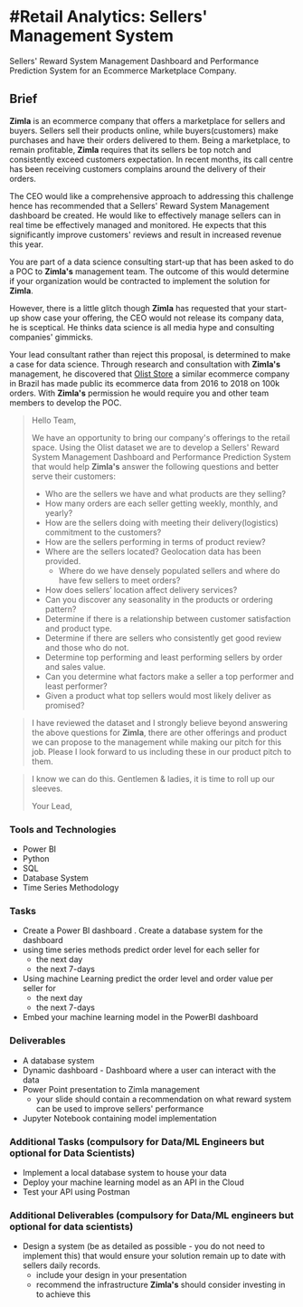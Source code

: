 # #Retail Analytics: Sellers' Management System
Sellers' Reward System Management Dashboard and Performance Prediction System for an Ecommerce Marketplace Company.

## Brief
<strong>Zimla</strong> is an ecommerce company that offers a marketplace for sellers and buyers.  Sellers sell their products online, while buyers(customers) make purchases and have their orders delivered to them. Being a marketplace, to remain profitable, <strong>Zimla</strong> requires that its sellers be top notch and consistently exceed customers expectation. In recent months, its  call centre has  been receiving customers complains around the delivery of their orders. 

The CEO would like a comprehensive approach to addressing this challenge hence has recommended that a Sellers' Reward System Management dashboard be created.  He would like  to effectively manage sellers can in real time be effectively managed and monitored. He expects that this significantly improve customers' reviews and result in increased revenue this  year.

You are part of a data science consulting start-up that  has been  asked to do a POC to <strong>Zimla's</strong> management team. The outcome of this would determine if your organization would be contracted to implement  the solution for <strong>Zimla</strong>. 

However, there is a little glitch though <strong>Zimla</strong> has  requested that your start-up show case your offering, the CEO would not release its company data, he is sceptical. He thinks data science is all media hype and consulting companies' gimmicks.

Your lead consultant rather than reject this proposal, is determined to make a case for data science.  Through research and consultation with  <strong>Zimla's</strong>  management, he discovered that [Olist Store](https://olist.com/) a similar ecommerce company in Brazil  has made public its ecommerce data from 2016 to 2018 on  100k orders.  With <strong>Zimla's</strong>  permission he would require you and other team members to develop the POC.

> Hello Team,
> 
> We have an opportunity to bring our company's offerings to the retail space. Using the Olist dataset we are to develop a Sellers' Reward System Management Dashboard and Performance Prediction System that would help <strong>Zimla's</strong>  answer the following questions and better serve their customers:
>
> - Who are the sellers we have and what products are they selling?
> - How many orders are each seller getting weekly, monthly, and yearly?
> -	How are the sellers doing with meeting their delivery(logistics) commitment to the customers?
> -	How are the sellers performing in terms of product review?
> -	Where are the sellers located? Geolocation data has been provided.
>   - Where do we have densely populated sellers and where do have few sellers to meet orders?
> -	How does sellers’ location affect delivery services?
> -	Can you discover any seasonality in the products or ordering pattern?
> -	Determine if there is a relationship between customer satisfaction and product type.
> -	Determine if there are sellers who consistently get good review and those who do not.
> -	Determine top performing and least performing sellers by order and sales value.
> -	Can you determine what factors make a seller a top performer and least performer?
> -	Given a product what top sellers would most likely deliver as promised?


>
> I have reviewed the dataset and I strongly believe beyond answering the above questions  for <strong>Zimla</strong>, there are other offerings and product we can propose to the management while making our pitch for this job.  Please I look forward to us including these in our product pitch to them.  

> I know we can do this. Gentlemen & ladies,  it is time to roll up our sleeves. 
>
> Your Lead,

### Tools and Technologies
- Power BI
- Python
- SQL
- Database System 
- Time Series Methodology

### Tasks
- Create a Power BI dashboard 
. Create a database system  for the dashboard
- using time series methods predict  order level for each seller for 
  - the next day
  - the next 7-days 
- Using machine Learning  predict the order level and order value per seller for 
  - the next day
  - the next 7-days 
- Embed your machine learning model in the PowerBI dashboard

### Deliverables
- A  database system
- Dynamic dashboard - Dashboard where a user can interact with the data
- Power Point presentation to Zimla management
  - your slide should contain a recommendation on what reward system can be used to improve sellers' performance
- Jupyter Notebook containing model implementation

### Additional Tasks (compulsory for Data/ML Engineers but optional for Data Scientists)

- Implement a local database system to house your data 
- Deploy your machine learning model as an API in the Cloud
- Test your API using Postman


### Additional Deliverables (compulsory for Data/ML engineers but optional for data scientists)
- Design a system (be as detailed as possible - you do not need to implement this) that would ensure your solution remain up to date with sellers daily records.
  - include your design in your presentation
  - recommend the infrastructure <strong>Zimla's</strong>  should consider investing in to achieve this




